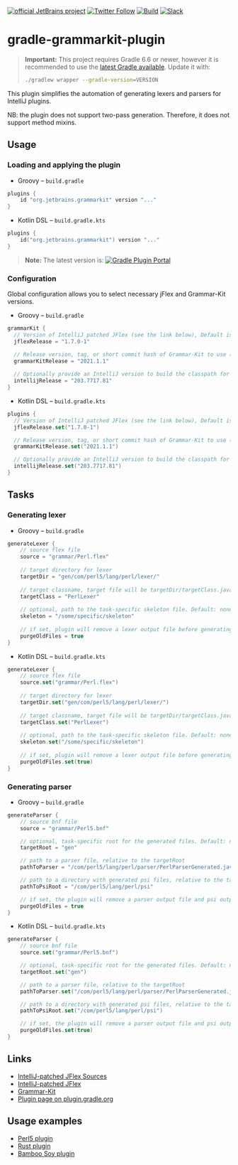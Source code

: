 [![official JetBrains project](https://jb.gg/badges/official.svg)][jb:confluence-on-gh]
[![Twitter Follow](https://img.shields.io/twitter/follow/JBPlatform?style=flat)][jb:twitter]
[![Build](https://github.com/JetBrains/gradle-grammar-kit-plugin/workflows/Build/badge.svg)][gh:build]
[![Slack](https://img.shields.io/badge/Slack-%23intellij--platform-blue)][jb:slack]

# gradle-grammarkit-plugin

> **Important:**
> This project requires Gradle 6.6 or newer, however it is recommended to use the [latest Gradle available](https://gradle.org/releases/). Update it with:
> ```bash
> ./gradlew wrapper --gradle-version=VERSION
> ```

This plugin simplifies the automation of generating lexers and parsers for IntelliJ plugins.

NB: the plugin does not support two-pass generation. Therefore, it does not support method mixins.

## Usage

### Loading and applying the plugin

- Groovy – `build.gradle`
```groovy
plugins {
    id "org.jetbrains.grammarkit" version "..."
}
```

- Kotlin DSL – `build.gradle.kts`
```kotlin
plugins {
    id("org.jetbrains.grammarkit") version "..."
}
```

> **Note:** The latest version is: [![Gradle Plugin Portal](https://img.shields.io/gradle-plugin-portal/v/org.jetbrains.grammarkit?color=green&label=Gradle%20Plugin%20Portal&logo=gradle)][gradle-plugin-page]

### Configuration

Global configuration allows you to select necessary jFlex and Grammar-Kit versions.

- Groovy – `build.gradle`
```groovy
grammarKit {
  // Version of IntelliJ patched JFlex (see the link below), Default is 1.7.0-1 
  jflexRelease = "1.7.0-1"

  // Release version, tag, or short commit hash of Grammar-Kit to use (see link below). By default, the latest available is used.
  grammarKitRelease = "2021.1.1"
  
  // Optionally provide an IntelliJ version to build the classpath for GenerateParser/GenerateLexer tasks
  intellijRelease = "203.7717.81"
}
```

- Kotlin DSL – `build.gradle.kts`
```kotlin
plugins {
  // Version of IntelliJ patched JFlex (see the link below), Default is 1.7.0-1 
  jflexRelease.set("1.7.0-1")

  // Release version, tag, or short commit hash of Grammar-Kit to use (see link below). By default, the latest available is used.
  grammarKitRelease.set("2021.1.1")

  // Optionally provide an IntelliJ version to build the classpath for GenerateParser/GenerateLexer tasks
  intellijRelease.set("203.7717.81")
}
```

## Tasks

### Generating lexer

- Groovy – `build.gradle`
```groovy
generateLexer {
    // source flex file
    source = "grammar/Perl.flex"
    
    // target directory for lexer
    targetDir = "gen/com/perl5/lang/perl/lexer/"
    
    // target classname, target file will be targetDir/targetClass.java
    targetClass = "PerlLexer"
    
    // optional, path to the task-specific skeleton file. Default: none
    skeleton = "/some/specific/skeleton"
    
    // if set, plugin will remove a lexer output file before generating new one. Default: false
    purgeOldFiles = true
}
```

- Kotlin DSL – `build.gradle.kts`
```kotlin
generateLexer {
    // source flex file
    source.set("grammar/Perl.flex")
    
    // target directory for lexer
    targetDir.set("gen/com/perl5/lang/perl/lexer/")
    
    // target classname, target file will be targetDir/targetClass.java
    targetClass.set("PerlLexer")
    
    // optional, path to the task-specific skeleton file. Default: none
    skeleton.set("/some/specific/skeleton")
    
    // if set, plugin will remove a lexer output file before generating new one. Default: false
    purgeOldFiles.set(true)
}
```

### Generating parser

- Groovy – `build.gradle`
```groovy
generateParser {
    // source bnf file
    source = "grammar/Perl5.bnf"

    // optional, task-specific root for the generated files. Default: none
    targetRoot = "gen"

    // path to a parser file, relative to the targetRoot  
    pathToParser = "/com/perl5/lang/perl/parser/PerlParserGenerated.java"

    // path to a directory with generated psi files, relative to the targetRoot 
    pathToPsiRoot = "/com/perl5/lang/perl/psi"

    // if set, the plugin will remove a parser output file and psi output directory before generating new ones. Default: false
    purgeOldFiles = true
}
```

- Kotlin DSL – `build.gradle.kts`
```kotlin
generateParser {
    // source bnf file
    source.set("grammar/Perl5.bnf")

    // optional, task-specific root for the generated files. Default: none
    targetRoot.set("gen")

    // path to a parser file, relative to the targetRoot  
    pathToParser.set("/com/perl5/lang/perl/parser/PerlParserGenerated.java")

    // path to a directory with generated psi files, relative to the targetRoot 
    pathToPsiRoot.set("/com/perl5/lang/perl/psi")

    // if set, the plugin will remove a parser output file and psi output directory before generating new ones. Default: false
    purgeOldFiles.set(true)
}
```

## Links

* [IntelliJ-patched JFlex Sources](https://github.com/JetBrains/intellij-deps-jflex)
* [IntelliJ-patched JFlex](https://cache-redirector.jetbrains.com/intellij-dependencies/org/jetbrains/intellij/deps/jflex/jflex/)
* [Grammar-Kit](https://github.com/JetBrains/Grammar-Kit)
* [Plugin page on plugin.gradle.org](https://plugins.gradle.org/plugin/org.jetbrains.grammarkit)

## Usage examples

* [Perl5 plugin](https://github.com/Camelcade/Perl5-IDEA/blob/master/build.gradle)
* [Rust plugin](https://github.com/intellij-rust/intellij-rust/blob/master/build.gradle.kts)
* [Bamboo Soy plugin](https://github.com/google/bamboo-soy/blob/master/build.gradle)


[gh:build]: https://github.com/JetBrains/gradle-grammar-kit-plugin/actions?query=workflow%3ABuild
[jb:confluence-on-gh]: https://confluence.jetbrains.com/display/ALL/JetBrains+on+GitHub
[jb:slack]: https://plugins.jetbrains.com/slack
[jb:twitter]: https://twitter.com/JBPlatform
[gradle-plugin-page]: https://plugins.gradle.org/plugin/org.jetbrains.grammarkit
